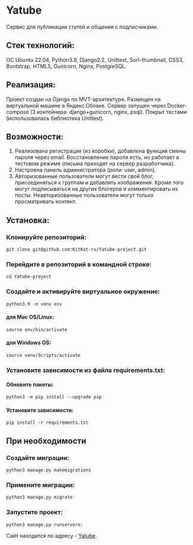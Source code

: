 # Yatube
Сервис для публикации статей и общения с подписчиками.

## Стек технологий:
OC Ubuntu 22.04, Python3.9, Django2.2, Unittest, Sorl-thumbnail, CSS3, Bootstrap, HTML5, Gunicorn, Nginx, PostgreSQL.

## Реализация:
Проект создан на Django по MVT-архитектуре. Размещен на виртуальной машине в Яндекс.Облаке. Сервер запущен через Docker-compose (3 контейнера: django+gunicorn, nginx, psql). Покрыт тестами (использовалась библиотека Unittest).

## Возможности:
1. Реализована регистрация (из коробки), добавлена функция смены пароля через email. Восстановление пароля есть, но работает в тестовом режиме (письма приходят на сервер разработчика).
2. Настроена панель администратора (роли: user, admin).
3. Авторизованные пользователи могут вести свой блог, присоединяться к группам и добавлять изображения. Кроме того могут подписываться на других блогеров и комментировать их посты. Неавторизованные пользователи могут только просматривать контент.

## Установка:

### Клонируйте репозиторий:

    git clone git@github.com:KitKat-ru/Yatube-project.git

### Перейдите в репозиторий в командной строке:
    cd Yatube-project
  
### Создайте и активируйте виртуальное окружение:
    python3.9 -m venv env
#### для Mac OS/Linux:
    source env/bin/activate
#### для Windows OS:
    source venv/Scripts/activate
  
### Установите зависимости из файла requirements.txt:
#### Обновите пакеты:
    python3 -m pip install --upgrade pip
#### Установите зависимости: 
    pip install -r requirements.txt

## При необходимости
### Создайте миграции:
    python3 manage.py makemigrations
### Примените миграции:
    python3 manage.py migrate
  
### Запустите проект:
    python3 manage.py runserverо:

Сайт находится по адресу - [Yatube](http://taeray.sytes.net/).
